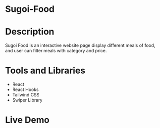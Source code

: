 # Sugoi-Food

# Description
Sugoi Food is an interactive website page display different meals of food, and user can filter meals with category and price.

# Tools and Libraries
* React
* React Hooks
* Tailwind CSS
* Swiper Library

# Live Demo
